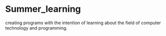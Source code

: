 Summer_learning
===============

creating programs with the intention of learning about the field of computer technology and programming.
